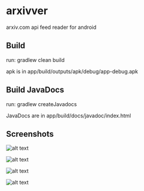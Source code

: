 # arxivver

arxiv.com api feed reader for android 


## Build
run: gradlew clean build

apk is in app/build/outputs/apk/debug/app-debug.apk

## Build JavaDocs
run: gradlew createJavadocs

JavaDocs are in app/build/docs/javadoc/index.html

## Screenshots

![alt text](screenshots/Screenshot_20171126-030132.png)

![alt text](screenshots/Screenshot_20171126-030137.png)

![alt text](screenshots/Screenshot_20171126-030145.png)

![alt text](screenshots/Screenshot_20171126-030202.png)
